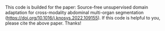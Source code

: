 This code is builded for the paper: Source-free unsupervised domain adaptation for cross-modality abdominal multi-organ segmentation (https://doi.org/10.1016/j.knosys.2022.109155). If this code is helpful to you, please cite the above paper. Thanks!
